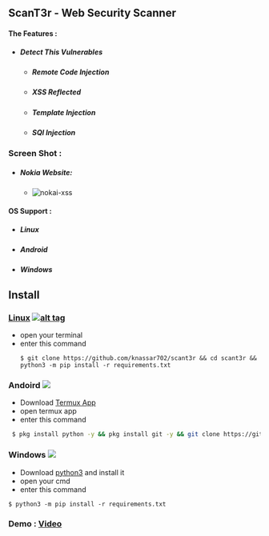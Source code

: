 ## ScanT3r - Web Security Scanner 

#### The Features :
* ##### Detect This Vulnerables
  * <h5>Remote Code Injection</h5>
  * <h5>XSS Reflected</h5>
  * <h5>Template Injection</h5
  * <h5>SQl Injection </h5>

### Screen Shot :
   * ##### Nokia Website:
      * <img src="https://i.ibb.co/4N9mdtQ/nokai-sx.png" alt="nokai-xss" border="0"></a>

#### OS Support :
- <h5> Linux</h5>
- <h5> Android</h5>
- <h5> Windows</h5>

## Install
### [Linux](https://wikipedia.org/wiki/Linux) [![alt tag](http://icons.iconarchive.com/icons/dakirby309/simply-styled/32/OS-Linux-icon.png)](https://fr.wikipedia.org/wiki/Linux)
* open your terminal 
* enter this command 
   ````
   $ git clone https://github.com/knassar702/scant3r && cd scant3r && python3 -m pip install -r requirements.txt
   ````
 
### Andoird <img src="https://img.icons8.com/clouds/100/000000/android-os.png">
* Download <a href='https://play.google.com/store/apps/details?id=com.termux&hl=en'>Termux App</a>
* open termux app
* enter this command
````bash
 $ pkg install python -y && pkg install git -y && git clone https://github.com/knassar702/scant3r && cd scant3r && python3 -m pip install -r requirements.txt
````

### Windows <img src="https://img.icons8.com/color/48/000000/windows-10.png">
* Download <a href='https://www.python.org/downloads/windows/'>python3</a> and install it
* open your cmd
* enter this command 
````
$ python3 -m pip install -r requirements.txt
````

### Demo : <a href='http://youtube.com'> Video </a>

